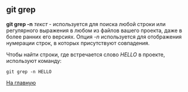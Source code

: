 ## git grep
**git grep -n** *текст* - используется для поиска любой строки или регулярного выражения в любом из файлов вашего проекта, даже в более ранних его версиях. Опция *-n* используется для отображения нумерации строк, в которых присутствуют совпадения.

Чтобы найти строки, где встречается слово *HELLO* в проекте, используют команду:

```bash=
git grep -n HELLO
```



[На главную](readme.md)